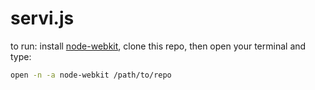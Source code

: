 servi.js
==========

to run: install [node-webkit](https://github.com/rogerwang/node-webkit), clone this repo, then open your terminal and type:
````bash
open -n -a node-webkit /path/to/repo
````
